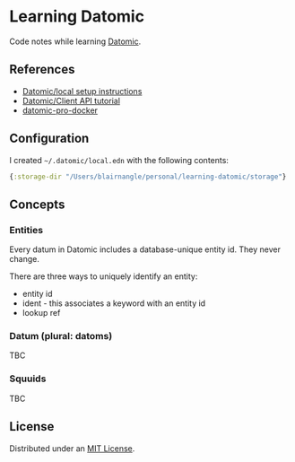 # Learning Datomic

Code notes while learning [Datomic](https://www.datomic.com/).

## References

- [Datomic/local setup instructions](https://docs.datomic.com/datomic-local.html)
- [Datomic/Client API tutorial](https://docs.datomic.com/client-tutorial/client.html)
- [datomic-pro-docker](https://github.com/gbaptista/datomic-pro-docker)

## Configuration

I created `~/.datomic/local.edn` with the following contents:

```clojure
{:storage-dir "/Users/blairnangle/personal/learning-datomic/storage"}
```

## Concepts

### Entities

Every datum in Datomic includes a database-unique entity id. They never change.

There are three ways to uniquely identify an entity:

- entity id
- ident - this associates a keyword with an entity id
- lookup ref

### Datum (plural: datoms)

TBC

### Squuids

TBC

## License

Distributed under an [MIT License](./LICENSE).

